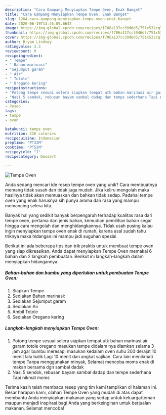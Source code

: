 ```yaml
---
description: "Cara Gampang Menyiapkan Tempe Oven, Enak Banget"
title: "Cara Gampang Menyiapkan Tempe Oven, Enak Banget"
slug: 1204-cara-gampang-menyiapkan-tempe-oven-enak-banget
date: 2020-06-19T13:46:09.664Z
image: https://img-global.cpcdn.com/recipes/f706a137cc30d6d5/751x532cq70/tempe-oven-foto-resep-utama.jpg
thumbnail: https://img-global.cpcdn.com/recipes/f706a137cc30d6d5/751x532cq70/tempe-oven-foto-resep-utama.jpg
cover: https://img-global.cpcdn.com/recipes/f706a137cc30d6d5/751x532cq70/tempe-oven-foto-resep-utama.jpg
author: Bryan Lindsey
ratingvalue: 3.3
reviewcount: 9
recipeingredient:
- " Tempe"
- " Bahan marinasi"
- "Sejumput garam"
- " Air"
- " Totole"
- " Oregano kering"
recipeinstructions:
- "Potong tempe sesuai selera siapkan tempat utk bahan marinasi air garam totole oregano masukan tempe didalam nya diamkan selama 3 jam agar bumbu meresap, masukan kedalam oven suhu 200 derajat 10 menit lalu balik Lagi 10 menit dan angkat sajikan. Cara lain menikmati tempe Tanpa menggunakan minyak, Selamat mencoba moms enak di makan bersama dgn sambal dadak"
- "Nasi 5 sendok, rebusan bayam sambal dadap dan tempe sederhana Tapi nikmat moms"
categories:
- Resep
tags:
- tempe
- oven

katakunci: tempe oven 
nutrition: 226 calories
recipecuisine: Indonesian
preptime: "PT33M"
cooktime: "PT52M"
recipeyield: "1"
recipecategory: Dessert

---
```



![Tempe Oven](https://img-global.cpcdn.com/recipes/f706a137cc30d6d5/751x532cq70/tempe-oven-foto-resep-utama.jpg)

Anda sedang mencari ide resep tempe oven yang unik? Cara membuatnya memang tidak susah dan tidak juga mudah. Jika keliru mengolah maka hasilnya tidak akan memuaskan dan bahkan tidak sedap. Padahal tempe oven yang enak harusnya sih punya aroma dan rasa yang mampu memancing selera kita.



Banyak hal yang sedikit banyak berpengaruh terhadap kualitas rasa dari tempe oven, pertama dari jenis bahan, kemudian pemilihan bahan segar hingga cara mengolah dan menghidangkannya. Tidak usah pusing kalau ingin menyiapkan tempe oven enak di rumah, karena asal sudah tahu triknya maka hidangan ini mampu jadi suguhan spesial.


Berikut ini ada beberapa tips dan trik praktis untuk membuat tempe oven yang siap dikreasikan. Anda dapat menyiapkan Tempe Oven memakai 6 bahan dan 2 langkah pembuatan. Berikut ini langkah-langkah dalam menyiapkan hidangannya.

<!--inarticleads1-->

##### Bahan-bahan dan bumbu yang diperlukan untuk pembuatan Tempe Oven:

1. Siapkan  Tempe
1. Sediakan  Bahan marinasi:
1. Sediakan Sejumput garam
1. Sediakan  Air
1. Ambil  Totole
1. Sediakan  Oregano kering




<!--inarticleads2-->

##### Langkah-langkah menyiapkan Tempe Oven:

1. Potong tempe sesuai selera siapkan tempat utk bahan marinasi air garam totole oregano masukan tempe didalam nya diamkan selama 3 jam agar bumbu meresap, masukan kedalam oven suhu 200 derajat 10 menit lalu balik Lagi 10 menit dan angkat sajikan. Cara lain menikmati tempe Tanpa menggunakan minyak, Selamat mencoba moms enak di makan bersama dgn sambal dadak
1. Nasi 5 sendok, rebusan bayam sambal dadap dan tempe sederhana Tapi nikmat moms




Terima kasih telah membaca resep yang tim kami tampilkan di halaman ini. Besar harapan kami, olahan Tempe Oven yang mudah di atas dapat membantu Anda menyiapkan makanan yang sedap untuk keluarga/teman maupun menjadi inspirasi bagi Anda yang berkeinginan untuk berjualan makanan. Selamat mencoba!
